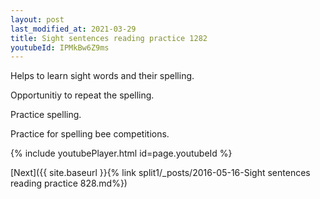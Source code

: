 ```yaml
---
layout: post
last_modified_at: 2021-03-29
title: Sight sentences reading practice 1282
youtubeId: IPMkBw6Z9ms
---
```

 
 
Helps to learn sight words and their spelling.

Opportunitiy to repeat the spelling. 

Practice spelling. 
 
Practice for spelling bee competitions. 
 
{% include youtubePlayer.html id=page.youtubeId %}
 
 

[Next]({{ site.baseurl }}{% link  split1/_posts/2016-05-16-Sight sentences reading practice 828.md%})
 
